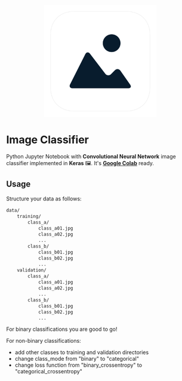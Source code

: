 <h3 align="center">
  <img src="assets/image_classifier_icon_web.png" width="300">
</h3>

# Image Classifier

Python Jupyter Notebook with **Convolutional Neural Network** image classifier implemented in **Keras** 🖼️. It's **[Google Colab](https://colab.research.google.com/)** ready.

## Usage

Structure your data as follows:

	data/
		training/
			class_a/
		    	class_a01.jpg
		    	class_a02.jpg
		    	...
			class_b/
		    	class_b01.jpg
		    	class_b02.jpg
		    	...
		validation/
			class_a/
		    	class_a01.jpg
		    	class_a02.jpg
		    	...
			class_b/
		    	class_b01.jpg
		    	class_b02.jpg
		    	...

For binary classifications you are good to go!

For non-binary classifications:

* add other classes to training and validation directories
* change class_mode from "binary" to "categorical"
* change loss function from "binary\_crossentropy" to "categorical\_crossentropy"
